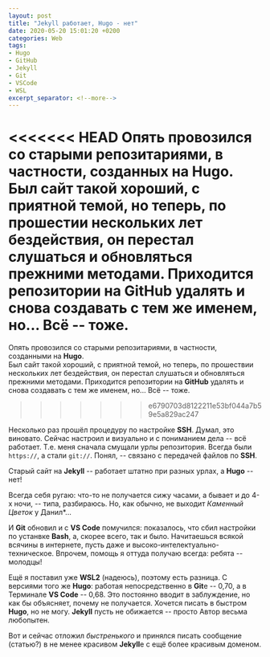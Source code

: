 ```yaml
---
layout: post  
title: "Jekyll работает, Hugo - нет"  
date: 2020-05-20 15:01:20 +0200
categories: Web
tags: 
- Hugo
- GitHub
- Jekyll
- Git
- VSCode
- WSL
excerpt_separator: <!--more-->
---
```


<<<<<<< HEAD
Опять провозился со старыми репозитариями, в частности, созданных на **Hugo**.  
Был сайт такой хороший, с приятной темой, но теперь, по прошестии нескольких лет бездействия, он перестал слушаться и обновляться прежними методами. Приходится репозитории на **GitHub** удалять и снова создавать с тем же именем, но... Всё -- тоже.  
=======
Опять провозился со старыми репозитариями, в частности, созданными на **Hugo**.  
Был сайт такой хороший, с приятной темой, но теперь, по прошествии нескольких лет бездействия, он перестал слушаться и обновляться прежними методами. Приходится репозитории на **GitHub** удалять и снова создавать с тем же именем, но... Всё -- тоже.  
>>>>>>> e6790703d8122211e53bf044a7b59e5a829ac247

Несколько раз прошёл процедуру по настройке **SSH**. Думал, это виновато. Сейчас настроил и визуально и с пониманием дела -- всё работает. Т.е. меня сначала смущали урлы репозитория. Всегда были `https://`, а стали `git://`. Понял, -- связано с передачей файлов по **SSH**.  
<!--more-->
Старый сайт на **Jekyll** -- работает штатно при разных урлах, а **Hugo** -- нет!  

Всегда себя ругаю: что-то не получается сижу часами, а бывает и до 4-х ночи, -- типа, разбираюсь.  Но, как обычно, не выходит *Каменный Цветок* у Данил*...  

И **Git** обновил и с **VS Code** помучился: показалось, что сбил настройки по устанвке **Bash**, а, скорее всего, так и было. Начитаешься всякой всячины в интернете, пусть даже и высоко-интелектуально-техническое. Впрочем, помощь я оттуда получаю всегда: ребята -- молодцы!  

Ещё я поставил уже **WSL2** (надеюсь), поэтому есть разница. С версиями того же **Hugo**: работая непосредственно в **Git**e -- 0,70, а в Терминале **VS Code** -- 0,68. Это постоянно вводит в заблуждение, но как бы объясняет, почему не получается.  Хочется писать в быстром **Hugo**, но не могу. **Jekyll** пусть не обижается -- просто Автор весьма любопытен.

Вот и сейчас отложил *быстренького* и принялся писать сообщение (статью?) в не менее красивом **Jekyll**e с ещё более красивым доменом.  
